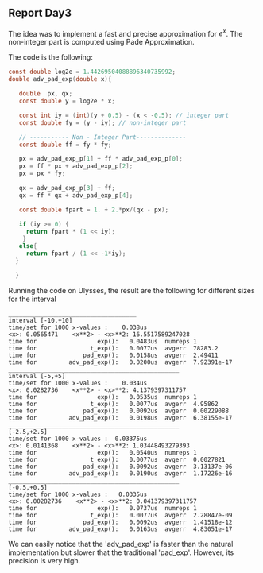 ## Report Day3

The idea was to implement a fast and precise approximation for $e^x$. The non-integer part is computed using Pade Approximation.

The code is the following:

```c
const double log2e = 1.44269504088896340735992;
double adv_pad_exp(double x){

   double  px, qx;
   const double y = log2e * x;

   const int iy = (int)(y + 0.5) - (x < -0.5); // integer part
   const double fy = (y - iy); // non-integer part

   // ----------- Non - Integer Part--------------
   const double ff = fy * fy;

   px = adv_pad_exp_p[1] + ff * adv_pad_exp_p[0];
   px = ff * px + adv_pad_exp_p[2];
   px = px * fy;

   qx = adv_pad_exp_p[3] + ff;
   qx = ff * qx + adv_pad_exp_p[4];

   const double fpart = 1. + 2.*px/(qx - px);

   if (iy >= 0) {
     return fpart * (1 << iy);
    }
   else{
     return fpart / (1 << -1*iy);
  }

  }
```

Running the code on Ulysses, the result are the following for different sizes for the interval

```
____________________________________
interval [-10,+10]
time/set for 1000 x-values :    0.038us
<x>: 0.0565471    <x**2> - <x>**2: 16.5517589247028
time for                 exp():   0.0483us  numreps 1
time for               t_exp():   0.0077us  avgerr  78283.2
time for             pad_exp():   0.0158us  avgerr  2.49411
time for         adv_pad_exp():   0.0200us  avgerr  7.92391e-17
________________________________________________
interval [-5,+5]
time/set for 1000 x-values :    0.034us
<x>: 0.0282736    <x**2> - <x>**2: 4.1379397311757
time for                 exp():   0.0535us  numreps 1
time for               t_exp():   0.0077us  avgerr  4.95862
time for             pad_exp():   0.0092us  avgerr  0.00229088
time for         adv_pad_exp():   0.0198us  avgerr  6.38155e-17
________________________________________________
[-2.5,+2.5]
time/set for 1000 x-values :  0.03375us
<x>: 0.0141368    <x**2> - <x>**2: 1.03448493279393
time for                 exp():   0.0540us  numreps 1
time for               t_exp():   0.0077us  avgerr  0.0027821
time for             pad_exp():   0.0092us  avgerr  3.13137e-06
time for         adv_pad_exp():   0.0190us  avgerr  1.17226e-16
________________________________________________
[-0.5,+0.5]
time/set for 1000 x-values :   0.0335us
<x>: 0.00282736    <x**2> - <x>**2: 0.041379397311757
time for                 exp():   0.0737us  numreps 1
time for               t_exp():   0.0077us  avgerr  2.28847e-09
time for             pad_exp():   0.0092us  avgerr  1.41518e-12
time for         adv_pad_exp():   0.0163us  avgerr  4.83051e-17
```
We can easily notice that the 'adv_pad_exp' is faster than the natural implementation but slower that the traditional 'pad_exp'. However, its precision is very high.
